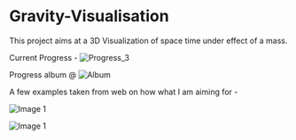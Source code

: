 # Gravity-Visualisation

This project aims at a 3D Visualization of space time under effect of a mass.

Current Progress - 
![Progress_3](https://i.imgur.com/e62CK2q.png)

Progress album @ ![Album](https://imgur.com/a/LH5veKq#e62CK2q)

A few examples taken from web on how what I am aiming for -

 ![Image 1](https://i.stack.imgur.com/PFbZZ.jpg)


 ![Image 1](https://i0.wp.com/www.thephysicsmill.com/blog/wp-content/uploads/fig1b.png)
